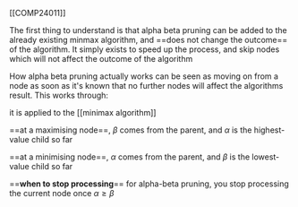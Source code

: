 [[COMP24011]]

The first thing to understand is that alpha beta pruning can be added to the already existing minmax algorithm, and ==does not change the outcome== of the algorithm. It simply exists to speed up the process, and skip nodes which will not affect the outcome of the algorithm

How alpha beta pruning actually works can be seen as moving on from a node as soon as it's known that no further nodes will affect the algorithms result. This works through:

it is applied to the [[minimax algorithm]]

==at a maximising node==, $\beta$ comes from the parent, and $\alpha$ is the highest-value child so far

==at a minimising node==, $\alpha$ comes from the parent, and $\beta$ is the lowest-value child so far

==**when to stop processing**==
for alpha-beta pruning, you stop processing the current node once $\alpha \geq \beta$
